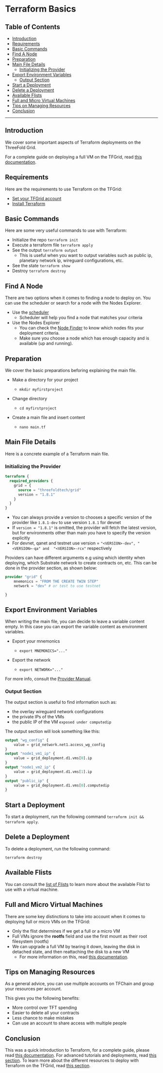 <h1>Terraform Basics</h1>

<h2>Table of Contents</h2>

- [Introduction](#introduction)
- [Requirements](#requirements)
- [Basic Commands](#basic-commands)
- [Find A Node](#find-a-node)
- [Preparation](#preparation)
- [Main File Details](#main-file-details)
  - [Initializing the Provider](#initializing-the-provider)
- [Export Environment Variables](#export-environment-variables)
  - [Output Section](#output-section)
- [Start a Deployment](#start-a-deployment)
- [Delete a Deployment](#delete-a-deployment)
- [Available Flists](#available-flists)
- [Full and Micro Virtual Machines](#full-and-micro-virtual-machines)
- [Tips on Managing Resources](#tips-on-managing-resources)
- [Conclusion](#conclusion)

***

## Introduction

We cover some important aspects of Terraform deployments on the ThreeFold Grid. 

For a complete guide on deploying a full VM on the TFGrid, read [this documentation](./terraform_full_vm.md).

## Requirements

Here are the requirements to use Terraform on the TFGrid:

- [Set your TFGrid account](../getstarted/tfgrid3_getstarted.md)
- [Install Terraform](../terraform/terraform_install.md)

## Basic Commands

Here are some very useful commands to use with Terraform:

- Initialize the repo `terraform init` 
- Execute a terraform file `terraform apply`
- See the output `terraform output`
  - This is useful when you want to output variables such as public ip, planetary network ip, wireguard configurations, etc.
- See the state `terraform show`
- Destroy `terraform destroy`

## Find A Node

There are two options when it comes to finding a node to deploy on. You can use the scheduler or search for a node with the Nodes Explorer.

- Use the [scheduler](resources/terraform_scheduler.md)
  - Scheduler will help you find a node that matches your criteria
- Use the Nodes Explorer
  - You can check the [Node Finder](../dashboard/deploy/node_finder.md) to know which nodes fits your deployment criteria.
  - Make sure you choose a node which has enough capacity and is available (up and running).

## Preparation

We cover the basic preparations beforing explaining the main file.

- Make a directory for your project 
  - ```
    mkdir myfirstproject
    ```
- Change directory
  - ```
    cd myfirstproject
    ```
- Create a main file and insert content
  - ```
    nano main.tf
    ```


## Main File Details

Here is a concrete example of a Terraform main file.

### Initializing the Provider


```terraform
terraform {
  required_providers {
    grid = {
      source = "threefoldtech/grid"
      version = "1.8.1"
    }
  }
}

```
- You can always provide a version to chooses a specific version of the provider like `1.8.1-dev` to use version `1.8.1` for devnet
- If `version = "1.8.1"` is omitted, the provider will fetch the latest version, but for environments other than main you have to specify the version explicitly
- For devnet, qanet and testnet use version = `"<VERSION>-dev", "<VERSION>-qa" and  "<VERSION>-rcx"` respectively

Providers can have different arguments e.g using which identity when deploying, which Substrate network to create contracts on, etc. This can be done in the provider section, as shown below:

```terraform
provider "grid" {
    mnemonics = "FROM THE CREATE TWIN STEP"
    network = "dev" # or test to use testnet

}
```

## Export Environment Variables

When writing the main file, you can decide to leave a variable content empty. In this case you can export the variable content as environment variables.

* Export your mnemonics
  * ```
    export MNEMONICS="..."
    ```
* Export the network
  * ```
    export NETWORK="..."
    ```

For more info, consult the [Provider Manual](./advanced/terraform_provider.md).

### Output Section

The output section is useful to find information such as:

- the overlay wireguard network configurations
- the private IPs of the VMs
- the public IP of the VM `exposed under computedip`


The output section will look something like this:

```terraform
output "wg_config" {
    value = grid_network.net1.access_wg_config
}
output "node1_vm1_ip" {
    value = grid_deployment.d1.vms[0].ip
}
output "node1_vm2_ip" {
    value = grid_deployment.d1.vms[1].ip
}
output "public_ip" {
    value = grid_deployment.d1.vms[0].computedip
}

```

## Start a Deployment

To start a deployment, run the following command `terraform init && terraform apply`.

## Delete a Deployment

To delete a deployment, run the following command:

```
terraform destroy
```

## Available Flists

You can consult the [list of Flists](../manual3_iac/grid3_supported_flists.md)  to learn more about the available Flist to use with a virtual machine.

## Full and Micro Virtual Machines

There are some key distinctions to take into account when it comes to deploying full or micro VMs on the TFGrid:

* Only the flist determines if we get a full or a micro VM
* Full VMs ignore the **rootfs** field and use the first mount as their root filesystem (rootfs)
* We can upgrade a full VM by tearing it down, leaving the disk in detached state, and then reattaching the disk to a new VM
  * For more information on this, read [this documentation](https://forum.threefold.io/t/full-vm-recovery-tool/4152).

## Tips on Managing Resources

As a general advice, you can use multiple accounts on TFChain and group your resources per account.

This gives you the following benefits:

- More control over TFT spending
- Easier to delete all your contracts
- Less chance to make mistakes
- Can use an account to share access with multiple people

## Conclusion

This was a quick introduction to Terraform, for a complete guide, please read [this documentation](./terraform_full_vm.md). For advanced tutorials and deployments, read [this section](./advanced/terraform_advanced_readme.md). To learn more about the different resources to deploy with Terraform on the TFGrid, read [this section](./resources/terraform_resources_readme.md).
